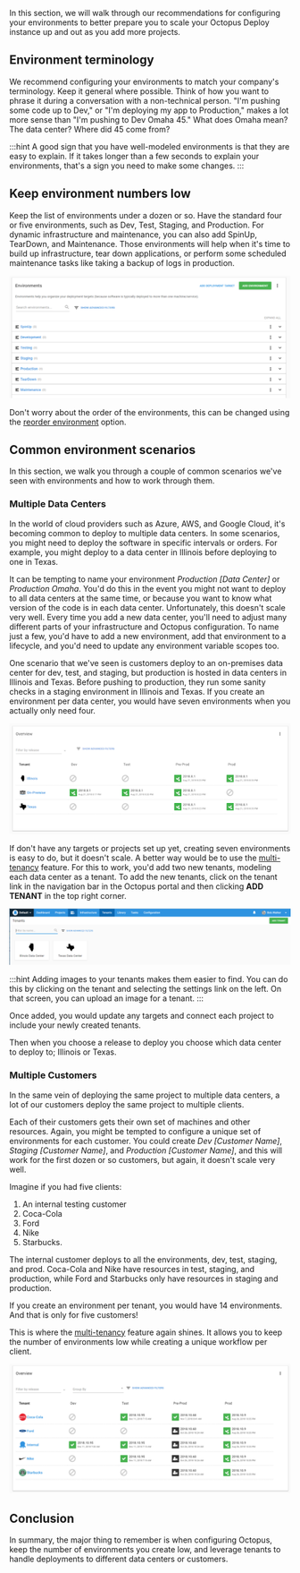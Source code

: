 In this section, we will walk through our recommendations for configuring your environments to better prepare you to scale your Octopus Deploy instance up and out as you add more projects.

## Environment terminology

We recommend configuring your environments to match your company's terminology. Keep it general where possible. Think of how you want to phrase it during a conversation with a non-technical person. "I'm pushing some code up to Dev," or "I'm deploying my app to Production," makes a lot more sense than "I'm pushing to Dev Omaha 45." What does Omaha mean? The data center? Where did 45 come from?

:::hint
A good sign that you have well-modeled environments is that they are easy to explain. If it takes longer than a few seconds to explain your environments, that's a sign you need to make some changes.
:::

## Keep environment numbers low

Keep the list of environments under a dozen or so. Have the standard four or five environments, such as Dev, Test, Staging, and Production. For dynamic infrastructure and maintenance, you can also add SpinUp, TearDown, and Maintenance. Those environments will help when it's time to build up infrastructure, tear down applications, or perform some scheduled maintenance tasks like taking a backup of logs in production.

![The Environment overview](docs/shared-content/optimum-setup/images/environment-list.png "width=500")

Don't worry about the order of the environments, this can be changed using the [reorder environment](/docs/infrastructure/environments/index.md#sort-your-environments) option.

## Common environment scenarios

In this section, we walk you through a couple of common scenarios we've seen with environments and how to work through them.

### Multiple Data Centers

In the world of cloud providers such as Azure, AWS, and Google Cloud, it's becoming common to deploy to multiple data centers. In some scenarios, you might need to deploy the software in specific intervals or orders. For example, you might deploy to a data center in Illinois before deploying to one in Texas.

It can be tempting to name your environment _Production [Data Center]_ or _Production Omaha_. You'd do this in the event you might not want to deploy to all data centers at the same time, or because you want to know what version of the code is in each data center. Unfortunately, this doesn't scale very well. Every time you add a new data center, you'll need to adjust many different parts of your infrastructure and Octopus configuration. To name just a few, you'd have to add a new environment, add that environment to a lifecycle, and you'd need to update any environment variable scopes too.

One scenario that we've seen is customers deploy to an on-premises data center for dev, test, and staging, but production is hosted in data centers in Illinois and Texas. Before pushing to production, they run some sanity checks in a staging environment in Illinois and Texas. If you create an environment per data center, you would have seven environments when you actually only need four.

![Multi-tenancy Environments](docs/shared-content/optimum-setup/images/multi-tenancy-environments.png "width=500")

If don't have any targets or projects set up yet, creating seven environments is easy to do, but it doesn't scale. A better way would be to use the [multi-tenancy](/docs/deployment-patterns/multi-tenant-deployments/index.md) feature. For this to work, you'd add two new tenants, modeling each data center as a tenant. To add the new tenants, click on the tenant link in the navigation bar in the Octopus portal and then clicking **ADD TENANT** in the top right corner.

![Data Center tenants](docs/shared-content/optimum-setup/images/data-center-tenants.png "width=500")

:::hint
Adding images to your tenants makes them easier to find. You can do this by clicking on the tenant and selecting the settings link on the left. On that screen, you can upload an image for a tenant.
:::

Once added, you would update any targets and connect each project to include your newly created tenants.

Then when you choose a release to deploy you choose which data center to deploy to; Illinois or Texas.

### Multiple Customers

In the same vein of deploying the same project to multiple data centers, a lot of our customers deploy the same project to multiple clients.

Each of their customers gets their own set of machines and other resources. Again, you might be tempted to configure a unique set of environments for each customer. You could create _Dev [Customer Name]_, _Staging [Customer Name]_, and _Production [Customer Name]_, and this will work for the first dozen or so customers, but again, it doesn't scale very well.

Imagine if you had five clients:

1. An internal testing customer
1. Coca-Cola
1. Ford
1. Nike
1. Starbucks.  

The internal customer deploys to all the environments, dev, test, staging, and prod. Coca-Cola and Nike have resources in test, staging, and production, while Ford and Starbucks only have resources in staging and production. 

If you create an environment per tenant, you would have 14 environments. And that is only for five customers!

This is where the [multi-tenancy](/docs/deployment-patterns/multi-tenant-deployments/index.md) feature again shines. It allows you to keep the number of environments low while creating a unique workflow per client.

![Tenants as Customers](docs/shared-content/optimum-setup/images/multi-tenancy-customers.png "width=500")

## Conclusion

In summary, the major thing to remember is when configuring Octopus, keep the number of environments you create low, and leverage tenants to handle deployments to different data centers or customers.